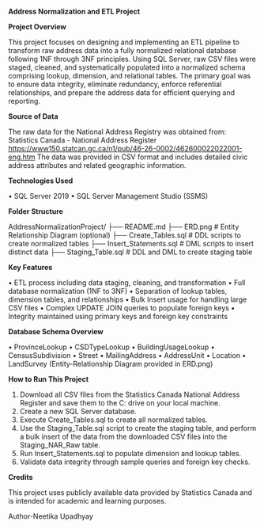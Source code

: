 **﻿Address Normalization and ETL Project**

**Project Overview**

This project focuses on designing and implementing an ETL pipeline to transform raw address data into a fully normalized relational database following 1NF through 3NF principles. Using SQL Server, raw CSV files were staged, cleaned, and systematically populated into a normalized schema comprising lookup, dimension, and relational tables.
The primary goal was to ensure data integrity, eliminate redundancy, enforce referential relationships, and prepare the address data for efficient querying and reporting.

**Source of Data**

The raw data for the National Address Registry was obtained from:
Statistics Canada - National Address Register
https://www150.statcan.gc.ca/n1/pub/46-26-0002/462600022022001-eng.htm
The data was provided in CSV format and includes detailed civic address attributes and related geographic information.

**Technologies Used**

•	SQL Server 2019
•	SQL Server Management Studio (SSMS)

**Folder Structure**

AddressNormalizationProject/
├── README.md
├── ERD.png                   # Entity Relationship Diagram (optional)
├── Create_Tables.sql          # DDL scripts to create normalized tables
├── Insert_Statements.sql      # DML scripts to insert distinct data
├── Staging_Table.sql     # DDL and DML to create staging table

**Key Features**

•	ETL process including data staging, cleaning, and transformation
•	Full database normalization (1NF to 3NF)
•	Separation of lookup tables, dimension tables, and relationships
•	Bulk Insert usage for handling large CSV files
•	Complex UPDATE JOIN queries to populate foreign keys
•	Integrity maintained using primary keys and foreign key constraints

**Database Schema Overview**

•	ProvinceLookup
•	CSDTypeLookup
•	BuildingUsageLookup
•	CensusSubdivision
•	Street
•	MailingAddress
•	AddressUnit
•	Location
•	LandSurvey
(Entity-Relationship Diagram provided in ERD.png)

**How to Run This Project**

1.  Download all CSV files from the Statistics Canada National Address Register and save them to the C: drive on your local machine.
2.	Create a new SQL Server database.
3.	Execute Create_Tables.sql to create all normalized tables.
4.	Use the Staging_Table.sql script to create the staging table, and perform a bulk insert of the data from the downloaded CSV files into the Staging_NAR_Raw table.
5.	Run Insert_Statements.sql to populate dimension and lookup tables.
6.	Validate data integrity through sample queries and foreign key checks.
    
**Credits**

This project uses publicly available data provided by Statistics Canada and is intended for academic and learning purposes.

Author-Neetika Upadhyay

